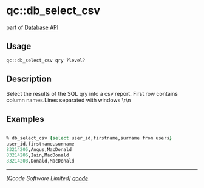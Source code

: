 qc::db_select_csv
=================

part of [Database API](../qc/wiki/DatabaseApi)

Usage
-----
`qc::db_select_csv qry ?level?`

Description
-----------
Select the results of the SQL qry into a csv report. First row contains column names.Lines separated with windows \\r\\n

Examples
--------
```tcl

% db_select_csv {select user_id,firstname,surname from users}
user_id,firstname,surname
83214205,Angus,MacDonald
83214206,Iain,MacDonald
83214208,Donald,MacDonald

```

----------------------------------
*[Qcode Software Limited] [qcode]*

[qcode]: www.qcode.co.uk "Qcode Software"